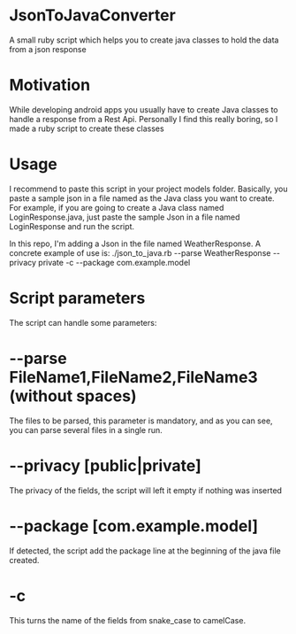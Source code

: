 # JsonToJavaConverter
A small ruby script which helps you to create java classes to hold the data from a json response

# Motivation
While developing android apps you usually have to create Java classes to handle a response from a Rest Api.
Personally I find this really boring, so I made a ruby script to create these classes

# Usage
I recommend to paste this script in your project models folder.
Basically, you paste a sample json in a file named as the Java class you want to create.
For example, if you are going to create a Java class named LoginResponse.java, just paste the sample Json in a file named LoginResponse and run the script.

In this repo, I'm adding a Json in the file named WeatherResponse. A concrete example of use is:
./json_to_java.rb --parse WeatherResponse --privacy private -c --package com.example.model

# Script parameters
The script can handle some parameters:

# --parse FileName1,FileName2,FileName3 (without spaces)
The files to be parsed, this parameter is mandatory, and as you can see, you can parse several files in a single run.

# --privacy [public|private]
The privacy of the fields, the script will left it empty if nothing was inserted

# --package [com.example.model]
If detected, the script add the package line at the beginning of the java file created.

# -c
This turns the name of the fields from snake_case to camelCase.

